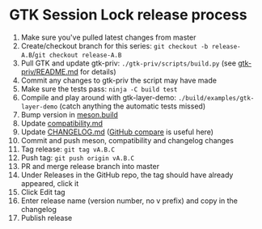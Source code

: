 # GTK Session Lock release process
1. Make sure you've pulled latest changes from master
1. Create/checkout branch for this series: `git checkout -b release-A.B`/`git checkout release-A.B`
1. Pull GTK and update gtk-priv: `./gtk-priv/scripts/build.py` (see [gtk-priv/README.md](gtk-priv/README.md) for details)
1. Commit any changes to gtk-priv the script may have made
1. Make sure the tests pass: `ninja -C build test`
1. Compile and play around with gtk-layer-demo: `./build/examples/gtk-layer-demo` (catch anything the automatic tests missed)
1. Bump version in [meson.build](meson.build)
1. Update [compatibility.md](compatibility.md)
1. Update [CHANGELOG.md](CHANGELOG.md) ([GitHub compare](https://github.com/Cu3PO42/gtk-session-lock/compare/) is useful here)
1. Commit and push meson, compatibility and changelog changes
1. Tag release: `git tag vA.B.C`
1. Push tag: `git push origin vA.B.C`
1. PR and merge release branch into master
1. Under Releases in the GitHub repo, the tag should have already appeared, click it
1. Click Edit tag
1. Enter release name (version number, no v prefix) and copy in the changelog
1. Publish release
